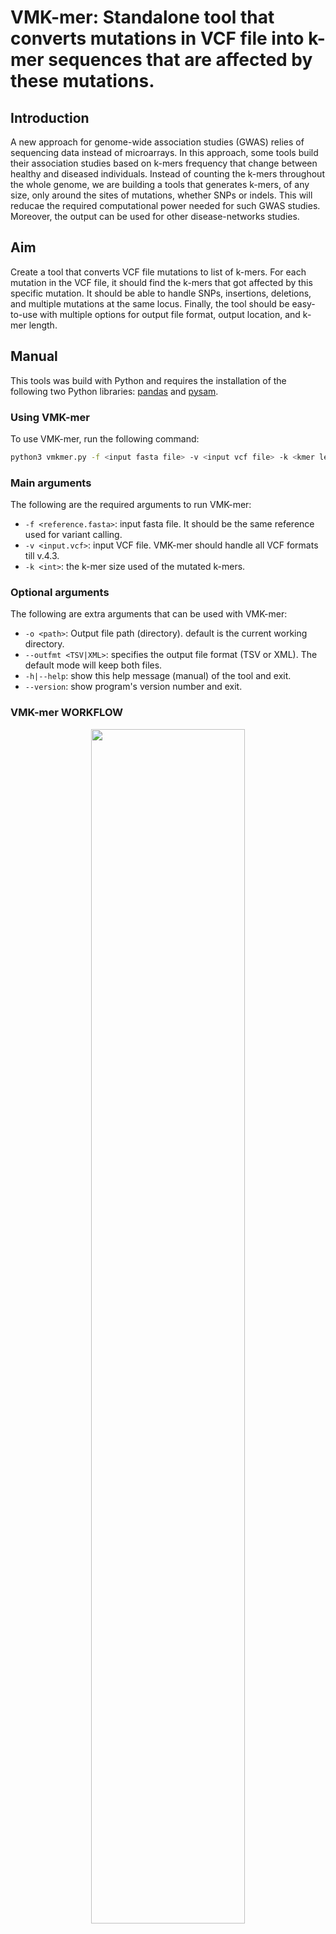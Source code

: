 # VMK-mer: Standalone tool that converts mutations in VCF file into k-mer sequences that are affected by these mutations.

## Introduction
A new approach for genome-wide association studies (GWAS) relies of sequencing data instead of microarrays. In this approach, some tools build their association studies based on k-mers frequency that change between healthy and diseased individuals. Instead of counting the k-mers throughout the whole genome, we are building a tools that generates k-mers, of any size, only around the sites of mutations, whether SNPs or indels. This will reducae the required computational power needed for such GWAS studies. Moreover, the output can be used for other disease-networks studies.

## Aim
Create a tool that converts VCF file mutations to list of k-mers. For each mutation in the VCF file, it should find the k-mers that got affected by this specific mutation. It should be able to handle SNPs, insertions, deletions, and multiple mutations at the same locus. Finally, the tool should be easy-to-use with multiple options for output file format, output location, and k-mer length.

## Manual
This tools was build with Python and requires the installation of the following two Python libraries: [pandas](https://pandas.pydata.org/) and [pysam](https://pysam.readthedocs.io/en/latest/installation.html).

### Using VMK-mer
To use VMK-mer, run the following command:
``` bash
python3 vmkmer.py -f <input fasta file> -v <input vcf file> -k <kmer length (5)> -o <output directory> --outfmt <output file format (TSV or XML)>
``` 

### Main arguments
The following are the required arguments to run VMK-mer:

- `-f <reference.fasta>`: input fasta file. It should be the same reference used for variant calling.
- `-v <input.vcf>`: input VCF file. VMK-mer should handle all VCF formats till v.4.3.
- `-k <int>`: the k-mer size used of the mutated k-mers.

### Optional arguments
The following are extra arguments that can be used with VMK-mer:

- `-o <path>`: Output file path (directory). default is the current working directory.
- `--outfmt <TSV|XML>`: specifies the output file format (TSV or XML). The default mode will keep both files.
- `-h|--help`:  show this help message (manual) of the tool and exit.
- `--version`:   show program's version number and exit.


### VMK-mer WORKFLOW 
<p align="center">
  <img src="https://github.com/ubakry/VMK-mer/blob/master/vmkmer-workflow.jpg"  width="70%" height="70%">
</p>

### COMMAND-LINE (full)
```bash
python vmkmer.py [-h] -f <reference.fasta> -v <input.vcf> -k <k-mer size (5)> [-o <output_file_path>] [--outfmt <output file format (TSV or XML)>] [--version]

Main arguments
  -f F        Input fasta file
  -v V        Input vcf file
  -k K        Length of k-mer

Optional arguments:
  -h, --help  show this help message and exit
  -o O        The output directory
  --outfmt    output file format (TSV or XML)
  --version   show program's version number and exit

```

## Team Memebers:
- Ahmed Omar
- Asmaa Ali
- Mohamed Magdy
- Mohamed Refaat
- Ruwaa Mohamed **(Team Leader)**
- Usama Bakry

